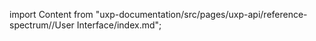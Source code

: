 
import Content from "uxp-documentation/src/pages/uxp-api/reference-spectrum//User Interface/index.md";

<Content query="product=photoshop"/>

